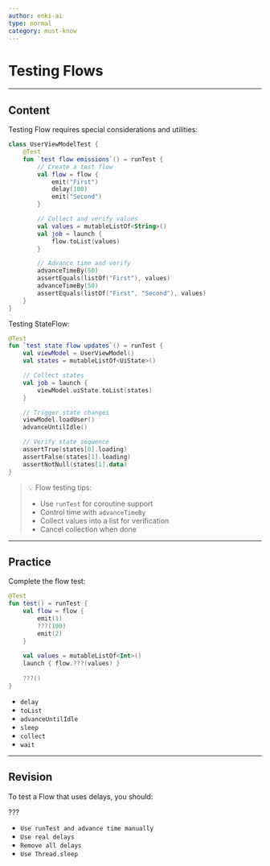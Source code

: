 ```yaml
---
author: enki-ai
type: normal
category: must-know
---
```


# Testing Flows

---
## Content

Testing Flow requires special considerations and utilities:

```kotlin
class UserViewModelTest {
    @Test
    fun `test flow emissions`() = runTest {
        // Create a test flow
        val flow = flow {
            emit("First")
            delay(100)
            emit("Second")
        }

        // Collect and verify values
        val values = mutableListOf<String>()
        val job = launch {
            flow.toList(values)
        }

        // Advance time and verify
        advanceTimeBy(50)
        assertEquals(listOf("First"), values)
        advanceTimeBy(50)
        assertEquals(listOf("First", "Second"), values)
    }
}
```

Testing StateFlow:
```kotlin
@Test
fun `test state flow updates`() = runTest {
    val viewModel = UserViewModel()
    val states = mutableListOf<UiState>()

    // Collect states
    val job = launch {
        viewModel.uiState.toList(states)
    }

    // Trigger state changes
    viewModel.loadUser()
    advanceUntilIdle()

    // Verify state sequence
    assertTrue(states[0].loading)
    assertFalse(states[1].loading)
    assertNotNull(states[1].data)
}
```

> 💡 Flow testing tips:
> - Use `runTest` for coroutine support
> - Control time with `advanceTimeBy`
> - Collect values into a list for verification
> - Cancel collection when done

---

## Practice

Complete the flow test:

```kotlin
@Test
fun test() = runTest {
    val flow = flow {
        emit(1)
        ???(100)
        emit(2)
    }
    
    val values = mutableListOf<Int>()
    launch { flow.???(values) }
    
    ???()
}
```

- `delay`
- `toList`
- `advanceUntilIdle`
- `sleep`
- `collect`
- `wait`

---

## Revision

To test a Flow that uses delays, you should:

???

- `Use runTest and advance time manually`
- `Use real delays`
- `Remove all delays`
- `Use Thread.sleep`
